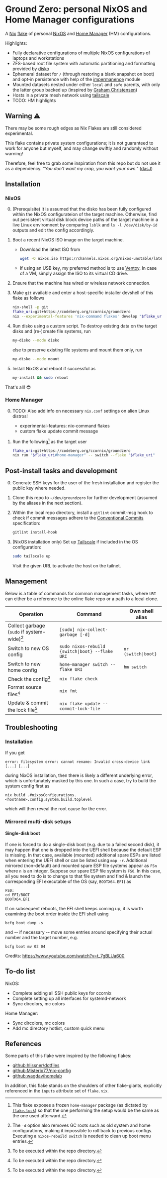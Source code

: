 # Ground Zero: personal NixOS and Home Manager configurations

A [Nix][nixos] [flake][nix-flakes] of personal [NixOS][nixos] and [Home Manager][home-manager] (HM) configurations.

Highlights:

- Fully declarative configurations of multiple NixOS configurations of laptops and workstations
- ZFS-based root file system with automatic partitioning and formatting provided by [disko][disko]
- Ephemeral dataset for `/` (through restoring a blank snapshot on boot) and opt-in persistence with help of the [impermanence][impermanence] module
- Mounted datasets nested under either `local` and `safe` parents, with only the latter group backed up (inspired by [Graham Christensen][erase-your-darlings])
- Hosts in a private mesh network using [tailscale][tailscale]
- TODO: HM highlights

## Warning :warning:

There may be some rough edges as Nix Flakes are still considered experimental.

This flake contains private system configurations; it is not guaranteed to work for anyone but myself, and may change swiftly and randomly without warning!

Therefore, feel free to grab some inspiration from this repo but do not use it as a dependency. *"You don't want my crap, you want your own."* ([dasJ][dasj-dotfiles])

## Installation

### NixOS

0. (Prerequisite) It is assumed that the disko has been fully configured within the NixOS configurateion of the target machine. Otherwise, find out persistent virtual disk block device paths of the target machine in a live Linux enviromnent by comparing `lsblk` and `ls -l /dev/disk/by-id` outputs and edit the config accordingly.

1. Boot a recent NixOS ISO image on the target machine.

   - Download the latest ISO from

     ```sh
     wget -O nixos.iso https://channels.nixos.org/nixos-unstable/latest-nixos-minimal-x86_64-linux.iso
     ```

   - If using an USB key, my preferred method is to use [Ventoy][ventoy]. In case of a VM, simply assign the ISO to its virtual CD drive.

2. Ensure that the machine has wired or wireless network connection.

3. Make `git` available and enter a host-specific installer devshell of this flake as follows

   ```sh
   nix-shell -p git
   flake_uri=git+https://codeberg.org/ccornix/groundzero
   nix --experimental-features 'nix-command flakes' develop "$flake_uri#<hostname>"
   ```

4. Run disko using a custom script. To destroy existing data on the target disks and (re-)create file systems, run

   ```sh
   my-disko --mode disko
   ```

   else to preserve existing file systems and mount them only, run

   ```sh
   my-disko --mode mount
   ```

5. Install NixOS and reboot if successful as

   ```sh
   my-install && sudo reboot
   ```

That's all! :sunglasses:

### Home Manager

0. TODO: Also add info on necessary `nix.conf` settings on alien Linux distros!
   - experimental-features: nix-command flakes
   - custom flake update commit message

1. Run the following[^hmpkg] as the target user

   ```sh
   flake_uri=git+https://codeberg.org/ccornix/groundzero
   nix run "$flake_uri#home-manager" -- switch --flake "$flake_uri"
   ```

[^hmpkg]: This flake exposes a frozen `home-manager` package (as dictated by [`flake.lock`](./flake.lock)) so that the one performing the setup would be the same as the one used afterward.

## Post-install tasks and development

0. Generate SSH keys for the user of the fresh installation and register the public key where needed.

1. Clone this repo to `~/dev/groundzero` for further development (assumed by the aliases in the next section).

2. Within the local repo directory, install a `gitlint` commit-msg hook to check if commit messages adhere to the [Conventional Commits][conventional-commits] specification:

   ```sh
   gitlint install-hook
   ```

3. (NixOS installation only) Set up [Tailscale][tailscale] if included in the OS configuration:

   ```sh
   sudo tailscale up
   ```

   Visit the given URL to activate the host on the tailnet.

## Management

Below is a table of commands for common management tasks, where `URI` can either be a reference to the online flake repo or a path to a local clone.

| Operation | Command | Own shell alias |
|-----------|---------|-----------------|
| Collect garbage (`sudo` if system-wide)[^gc] | `[sudo] nix-collect-garbage [-d]` | |
| Switch to new OS config | `sudo nixos-rebuild {switch\|boot} --flake URI` | `nr {switch\|boot}` |
| Switch to new home config | `home-manager switch --flake URI` | `hm switch` |
| Check the config[^repodir] | `nix flake check` | |
| Format source files[^repodir] | `nix fmt` | |
| Update & commit the lock file[^repodir] | `nix flake update --commit-lock-file` | |

[^gc]: The `-d` option also removes GC roots such as old system  and home configurations, making it impossible to roll back to previous configs. Executing a `nixos-rebuild switch` is needed to clean up boot menu entries.

[^repodir]: To be executed within the repo directory.

## Troubleshooting

### Installation

If you get

    error: filesystem error: cannot rename: Invalid cross-device link [...] [...]

during NixOS installation, then there is likely a different underlying error, which is unfortunately masked by this one. In such a case, try to build the system config first as

    nix build .#nixosConfigurations.<hostname>.config.system.build.toplevel

which will then reveal the root cause for the error.

### Mirrored multi-disk setups

#### Single-disk boot

If one is forced to do a single-disk boot (e.g. due to a failed second disk), it may happen that one is dropped into the UEFI shell because the default ESP is missing. In that case, available (mounted) additional spare ESPs are listed when entering the UEFI shell or can be listed using `map -r`. Additional mirrored (non-default) and mounted spare ESP file systems appear as `FSn` where `n` is an integer. Suppose our spare ESP file system is `FS0`. In this case, all you need to do is to change to that file system and find & launch the corresponding EFI executable of the OS (say, `BOOTX64.EFI`) as

    FS0:
    cd EFI/BOOT
    BOOTX64.EFI

If on subsequent reboots, the EFI shell keeps coming up, it is worth examining the boot order inside the EFI shell using

    bcfg boot dump -s

and -- if necessary -- move some entries around specifying their actual number and the target number, e.g.

    bcfg boot mv 02 04

Credits: https://www.youtube.com/watch?v=t_7gBLUa600

## To-do list

NixOS:

- Complete adding all SSH public keys for ccornix
- Complete setting up all interfaces for systemd-network
- Sync dircolors, mc colors

Home Manager:

- Sync dircolors, mc colors
- Add mc directory hotlist, custom quick menu

## References

Some parts of this flake were inspired by the following flakes:

- [github:hlissner/dotfiles](https://github.com/hlissner/dotfiles)
- [github:Misterio77/nix-config](https://github.com/Misterio77/nix-config)
- [github:wagdav/homelab](https://github.com/wagdav/homelab)

In addition, this flake stands on the shoulders of other flake-giants, explicitly referenced in the `inputs` attribute set of `flake.nix`.

[nixos]: https://nixos.org
[nix-flakes]: https://nixos.wiki/wiki/Flakes
[home-manager]: https://github.com/nix-community/home-manager
[erase-your-darlings]: https://grahamc.com/blog/erase-your-darlings/
[nixos-on-arm]: https://nixos.wiki/wiki/NixOS_on_ARM
[disko]: https://github.com/nix-community/disko
[impermanence]: https://github.com/nix-community/impermanence
[tailscale]: https://tailscale.com
[ventoy]: https://www.ventoy.net
[dasj-dotfiles]: https://github.com/dasj/dotfiles
[conventional-commits]: https://www.conventionalcommits.org/en/v1.0.0/
